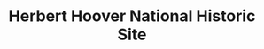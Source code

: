 ---
layout: repo
title: "Herbert Hoover National Historic Site"
id: 12485
permalink: repos/12485/
---